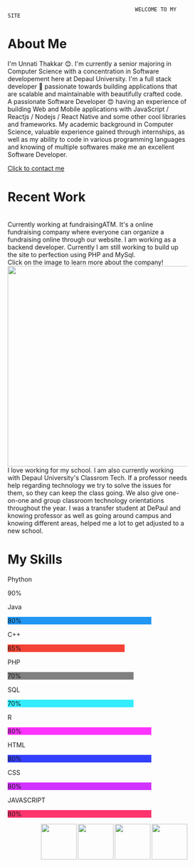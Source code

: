                                             WELCOME TO MY SITE
<body> 
<h1>About Me</h1>
<p>I'm Unnati Thakkar 😊. I'm currently a senior majoring in Computer Science with a concentration in Software developement here at Depaul University. I'm a full stack developer 🚀 passionate towards building applications that are scalable and maintainable with beautifully crafted code. 
A passionate Software Developer 😍 having an experience of building Web and Mobile applications with JavaScript / Reactjs / Nodejs / React Native and some other cool libraries and frameworks. My academic background in Computer Science, valuable experience gained through internships, as well as my ability to code in various programming languages and knowing of multiple softwares make me an excellent Software Developer. </p>
<a href="mailto:unnati2810@gmail.com"> Click to contact me</a>
<p> 
<h1>Recent Work</h1>
<br>Currently working at fundraisingATM. It's a online fundraising company where everyone can organize a fundraising online through our website. I am working as a backend developer. Currently I am still working to build up the site to perfection using PHP and MySql. 
<br>Click on the image to learn more about the company!
<br><a href="http://www.fundraisingatm.com/">
<img border="0" alt="" src="unnati1028.github.io/workex1.png" width="1000" height="450">
</a>
<br>I love working for my school. I am also currently working with Depaul University's Classrom Tech. If a professor needs help regarding technology we try to solve the issues for them, so they can keep the class going. We also give one-on-one and group classroom technology orientations throughout the year. I was a transfer student at DePaul and knowing professor as well as going around campus and knowing different areas, helped me a lot to get adjusted to a new school.
</p>
  <html>
<head>
<meta name="viewport" content="width=device-width, initial-scale=1">
<style>
* {box-sizing: border-box}

.container {
  width: 100%;
  background-color: #ddd;
}

.skills {
  text-align: right;
  padding-top: 10px;
  padding-bottom: 10px;
  color: white;
}

.phython {width: 90%; background-color: #4CAF50;}
.java {width: 80%; background-color: #2196F3;}
.c {width: 65%; background-color: #f44336;}
.php {width: 70%; background-color: #808080;}
.sql {width: 70%; background-color: #33ECFF;}
.r {width: 80%; background-color: #FF33FF;}
.html {width: 80%; background-color: #333FFF;}
.css {width: 80%; background-color: #D133FF;}
.javascript {width: 80%; background-color: #FF336E;}
</style>
</head>
<body>

<h1>My Skills</h1>

<p>Phython</p>
<div class="container">
  <div class="skills phython">90%</div>
</div>

<p>Java</p>
<div class="container">
  <div class="skills java">80%</div>
</div>

<p>C++</p>
<div class="container">
  <div class="skills c">65%</div>
</div>

<p>PHP</p>
<div class="container">
  <div class="skills php">70%</div>
</div>

<p>SQL</p>
<div class="container">
  <div class="skills sql">70%</div>
</div>

<p>R</p>
<div class="container">
  <div class="skills r">80%</div>
</div>

<p>HTML</p>
<div class="container">
  <div class="skills html">80%</div>
</div>

<p>CSS</p>
<div class="container">
  <div class="skills css">80%</div>
</div>

<p>JAVASCRIPT</p>
<div class="container">
  <div class="skills javascript">80%</div>
</div>

</body>
</html>

<p>
<a href="https://www.linkedin.com/in/unnati-t-7b2953135/">
<img border="0" alt="" src="unnati1028.github.io/linkedIN.png" width="80" height="80" align="right">
</a>
<a href="https://www.github.com/unnati1028">
<img border="0" alt="" src="unnati1028.github.io/github.png" width="80" height="80" align="right">
</a>
<a href="unnati1028.github.io/Resume.pdf">
<img border="0" alt="" src="unnati1028.github.io/resume-icon-png-19036.png" width="80" height="80" align="right">
</a>
 <a href="mailto:unnati2810@gmail.com">
 <img border="0" alt="" src="unnati1028.github.io/email.png" width="80" height="80" align="right">
 </a>
</p>
</body>

